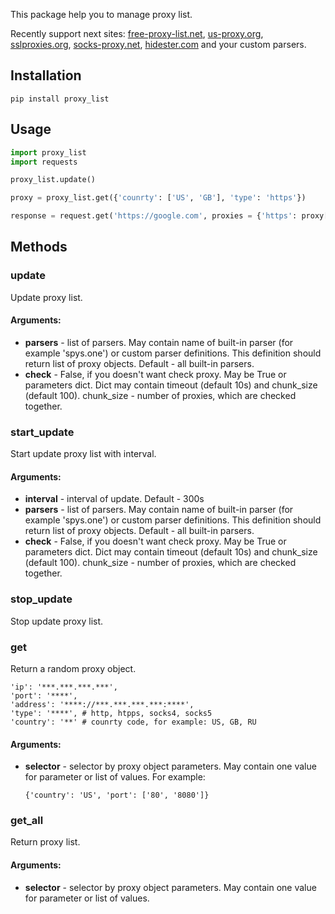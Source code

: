 This package help you to manage proxy list.

Recently support next sites:
<a href = 'https://free-proxy-list.net/'>free-proxy-list.net</a>,
<a href = 'https://www.us-proxy.org/'>us-proxy.org</a>,
<a href = 'https://www.sslproxies.org/'>sslproxies.org</a>,
<a href = 'https://www.socks-proxy.net/'>socks-proxy.net</a>,
<a href = 'https://hidester.com/proxylist/'>hidester.com</a>
and your custom parsers.

<h2> Installation </h2>

    pip install proxy_list

<h2> Usage </h2>

```python
import proxy_list
import requests

proxy_list.update()

proxy = proxy_list.get({'counrty': ['US', 'GB'], 'type': 'https'})

response = request.get('https://google.com', proxies = {'https': proxy['address'])})
```

<h2> Methods </h2>

<h3> update </h3>

Update proxy list.

<h4> Arguments: </h4>
<ul>
    <li>
        <b>parsers</b>
        - list of parsers. May contain name of built-in parser
        (for example 'spys.one') or custom parser definitions. This definition
        should return list of proxy objects. Default - all built-in parsers.
    </li>
    <li>
        <b>check</b>
        - False, if you doesn't want check proxy. May be True or parameters dict.
        Dict may contain timeout (default 10s) and chunk_size (default 100).
        chunk_size - number of proxies, which are checked together.
    </li>
</ul>

<h3> start_update </h3>

Start update proxy list with interval.

<h4> Arguments: </h4>
<ul>
    <li> <b>interval</b> - interval of update. Default - 300s</li>
    <li>
        <b>parsers</b>
        - list of parsers. May contain name of built-in parser
        (for example 'spys.one') or custom parser definitions. This definition
        should return list of proxy objects. Default - all built-in parsers.
    </li>
    <li>
        <b>check</b>
        - False, if you doesn't want check proxy. May be True or parameters dict.
        Dict may contain timeout (default 10s) and chunk_size (default 100).
        chunk_size - number of proxies, which are checked together.
    </li>
</ul>

<h3> stop_update </h3>

Stop update proxy list.

<h3> get </h3>

Return a random proxy object.

    'ip': '***.***.***.***',
    'port': '****',
    'address': '****://***.***.***.***:****',
    'type': '****', # http, htpps, socks4, socks5
    'country': '**' # counrty code, for example: US, GB, RU

<h4> Arguments: </h4>
<ul>
    <li>
        <b>selector</b>
        - selector by proxy object parameters. May contain one value for parameter or
        list of values. For example:
    </li>

    {'country': 'US', 'port': ['80', '8080']}
</ul>

<h3> get_all </h3>

Return proxy list.

<h4> Arguments: </h4>
<ul>
    <li>
        <b>selector</b>
        - selector by proxy object parameters. May contain one value for parameter or
        list of values.
    </li>
</ul>
